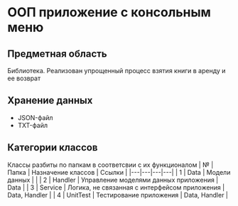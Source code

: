 # ООП приложение с консольным меню

## Предметная область
Библиотека. Реализован упрощенный процесс взятия книги в аренду и ее возврат

## Хранение данных
- JSON-файл
- TXT-файл


## Категории классов
Классы разбиты по папкам в соответсвии с их функционалом
| № | Папка | Назначение классов | Ссылки |
|---|---|---|---|
| 1 | Data | Модели данных |  |
| 2 | Handler | Управление моделями данных приложения | Data |
| 3 | Service | Логика, не связанная с интерфейсом приложения | Data, Handler |
| 4 | UnitTest | Тестирование приложения | Data, Handler |
